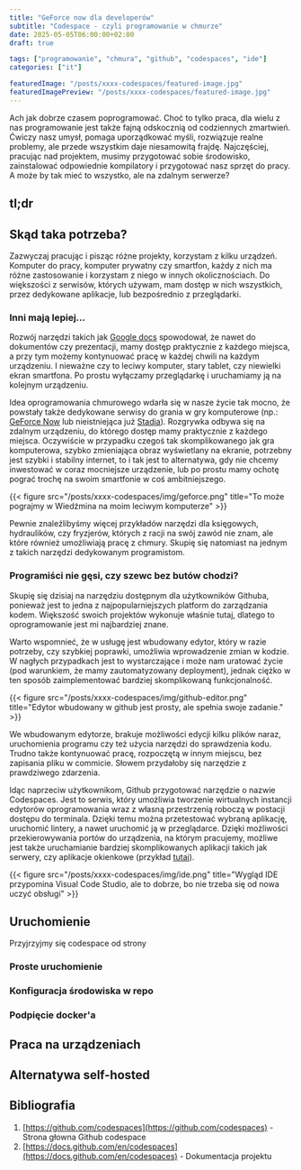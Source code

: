 ```yaml
---
title: "GeForce now dla developerów"
subtitle: "Codespace - czyli programowanie w chmurze"
date: 2025-05-05T06:00:00+02:00
draft: true

tags: ["programowanie", "chmura", "github", "codespaces", "ide"]
categories: ["it"]

featuredImage: "/posts/xxxx-codespaces/featured-image.jpg"
featuredImagePreview: "/posts/xxxx-codespaces/featured-image.jpg"
---
```

Ach jak dobrze czasem poprogramować. Choć to tylko praca, dla wielu z nas programowanie jest także fajną odskocznią od
codziennych zmartwień. Ćwiczy nasz umysł, pomaga uporządkować myśli, rozwiązuje realne problemy, ale przede wszystkim
daje niesamowitą frajdę. Najczęściej, pracując nad projektem, musimy przygotować sobie środowisko, zainstalować odpowiednie
kompilatory i przygotować nasz sprzęt do pracy. A może by tak mieć to wszystko, ale na zdalnym serwerze?

<!--more-->

## tl;dr

## Skąd taka potrzeba?

Zazwyczaj pracując i pisząc różne projekty, korzystam z kilku urządzeń. Komputer do pracy, komputer prywatny czy smartfon,
każdy z nich ma różne zastosowanie i korzystam z niego w innych okolicznościach. Do większości z serwisów, których używam,
mam dostęp w nich wszystkich, przez dedykowane aplikacje, lub bezpośrednio z przeglądarki.

### Inni mają lepiej...

Rozwój narzędzi takich jak [Google docs](https://docs.google.com/) spowodował, że nawet do dokumentów czy prezentacji,
mamy dostęp praktycznie z każdego miejsca, a przy tym możemy kontynuować pracę w każdej chwili na każdym urządzeniu.
I nieważne czy to leciwy komputer, stary tablet, czy niewielki ekran smartfona. Po prostu wyłączamy przeglądarkę
i uruchamiamy ją na kolejnym urządzeniu.

Idea oprogramowania chmurowego wdarła się w nasze życie tak mocno, że powstały także dedykowane serwisy do grania w gry
komputerowe (np.: [GeForce Now](https://www.nvidia.com/pl-pl/geforce-now/) lub nieistniejąca już
[Stadia](https://stadia.google.com/gg/)). Rozgrywka odbywa się na zdalnym urządzeniu, do którego dostęp mamy praktycznie
z każdego miejsca. Oczywiście w przypadku czegoś tak skomplikowanego jak gra komputerowa, szybko zmieniająca obraz
wyświetlany na ekranie, potrzebny jest szybki i stabilny internet, to i tak jest to alternatywa, gdy nie chcemy
inwestować w coraz mocniejsze urządzenie, lub po prostu mamy ochotę pograć trochę na swoim smartfonie w coś
ambitniejszego.

{{< figure src="/posts/xxxx-codespaces/img/geforce.png" title="To może pograjmy w Wiedźmina na moim leciwym komputerze" >}}

Pewnie znaleźlibyśmy więcej przykładów narzędzi dla księgowych, hydraulików, czy fryzjerów, których z racji na swój zawód
nie znam, ale które również umożliwiają pracę z chmury. Skupię się natomiast na jednym z takich narzędzi dedykowanym
programistom.

### Programiści nie gęsi, czy szewc bez butów chodzi?

Skupię się dzisiaj na narzędziu dostępnym dla użytkowników Githuba, ponieważ jest to jedna z najpopularniejszych platform
do zarządzania kodem. Większość swoich projektów wykonuje właśnie tutaj, dlatego to oprogramowanie jest mi najbardziej
znane.

Warto wspomnieć, że w usługę jest wbudowany edytor, który w razie potrzeby, czy szybkiej poprawki, umożliwia wprowadzenie
zmian w kodzie. W nagłych przypadkach jest to wystarczające i może nam uratować życie (pod warunkiem, że mamy zautomatyzowany
deployment), jednak ciężko w ten sposób zaimplementować bardziej skomplikowaną funkcjonalność.

{{< figure src="/posts/xxxx-codespaces/img/github-editor.png" title="Edytor wbudowany w github jest prosty, ale spełnia swoje zadanie." >}}

We wbudowanym edytorze, brakuje możliwości edycji kilku plików naraz, uruchomienia programu czy też użycia narzędzi do 
sprawdzenia kodu. Trudno także kontynuować pracę, rozpoczętą w innym miejscu, bez zapisania pliku w commicie. Słowem
przydałoby się narzędzie z prawdziwego zdarzenia.

Idąc naprzeciw użytkownikom, Github przygotować narzędzie o nazwie Codespaces. Jest to serwis, który umożliwia tworzenie
wirtualnych instancji edytorów oprogramowania wraz z własną przestrzenią roboczą w postacji dostępu do terminala. Dzięki
temu można przetestować wybraną aplikację, uruchomić lintery, a nawet uruchomić ją w przeglądarce. Dzięki możliwości
przekierowywania portów do urządzenia, na którym pracujemy, możliwe jest także uruchamianie bardziej skomplikowanych
aplikacji takich jak serwery, czy aplikacje okienkowe (przykład [tutaj](https://dev.to/konmaz/gui-in-github-codespaces-jl0?utm_source=rafycopl)).


{{< figure src="/posts/xxxx-codespaces/img/ide.png" title="Wygląd IDE przypomina Visual Code Studio, ale to dobrze, bo nie trzeba się od nowa uczyć obsługi" >}}

## Uruchomienie

Przyjrzyjmy się codespace od strony 

### Proste uruchomienie

### Konfiguracja środowiska w repo

### Podpięcie docker'a

## Praca na urządzeniach

## Alternatywa self-hosted

## Bibliografia

1. [https://github.com/codespaces](https://github.com/codespaces) - Strona głowna Github codespace
2. [https://docs.github.com/en/codespaces](https://docs.github.com/en/codespaces) - Dokumentacja projektu
